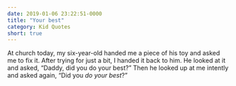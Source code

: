 ```yaml
---
date: 2019-01-06 23:22:51-0000
title: "Your best"
category: Kid Quotes
short: true
---
```


At church today, my six-year-old handed me a piece of his toy and asked me to fix it. After trying for just a bit, I handed it back to him. He looked at it and asked, “Daddy, did you do your best?” Then he looked up at me intently and asked again, “Did you *do your best*?”
